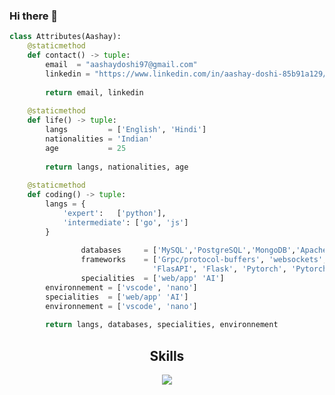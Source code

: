 ### Hi there 👋

<!--
**AashayBhupendraDoshi/AashayBhupendraDoshi** is a ✨ _special_ ✨ repository because its `README.md` (this file) appears on your GitHub profile.

Here are some ideas to get you started:

- 🔭 I’m currently working on ...
- 🌱 I’m currently learning ...
- 👯 I’m looking to collaborate on ...
- 🤔 I’m looking for help with ...
- 💬 Ask me about ...
- 📫 How to reach me: ...
- 😄 Pronouns: ...
- ⚡ Fun fact: ...
-->

```python
class Attributes(Aashay):
	@staticmethod
	def contact() -> tuple:
	    email  = "aashaydoshi97@gmail.com"
	    linkedin = "https://www.linkedin.com/in/aashay-doshi-85b91a129/"
	    
	    return email, linkedin
	
	@staticmethod
	def life() -> tuple:
		langs         = ['English', 'Hindi']
		nationalities = 'Indian'
		age           = 25
		
		return langs, nationalities, age
	
	@staticmethod
	def coding() -> tuple:
		langs = {
			'expert':   ['python'],
			'intermediate': ['go', 'js']
		}
    
                databases     = ['MySQL','PostgreSQL','MongoDB','ApacheKafka']
                frameworks    = ['Grpc/protocol-buffers', 'websockets', 
                                'FlasAPI', 'Flask', 'Pytorch', 'Pytorch-Geometric']
                specialities  = ['web/app' 'AI']
		environnement = ['vscode', 'nano']
		specialities  = ['web/app' 'AI']
		environnement = ['vscode', 'nano']
		
		return langs, databases, specialities, environnement

```

<!-- 	@staticmethod
	def projects() -> tuple:
		Web/App   = ['HQ Gen', 'Raid Toolkit']
		AI    = ['view bot', 'Algorithms']
		Crypto = ['Gen', 'Botting']
		
    return discord, tiktok, instagram, twitch, website -->
    
<h2 align="center">Skills </h2>

<p align="center">
  <a href="https://skillicons.dev">
    <img src="https://skillicons.dev/icons?i=python,golang,pytorch,tensorflow,flask,vscode,kafka,mongodb,mysql,postgres,git,docker,raspberrypi,nginx" />
  </a>
</p>

